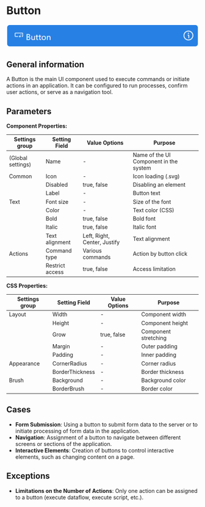 # Button

![](../../assets/images/app-development/button.png)

## General information
A Button is the main UI component used to execute commands or initiate actions in an application. It can be configured to run processes, confirm user actions, or serve as a navigation tool.

## Parameters
**Component Properties:**

| Settings group | Setting Field   | Value Options         | Purpose |
|----------------|------------------|---------------------------|------------|
| (Global settings)        | Name             | -                         | Name of the UI Component in the system |
| Common         | Icon             | -                         | Icon loading (.svg) |
|                | Disabled         | true, false               | Disabling an element |
|                | Label            | -                         | Button text |
| Text           | Font size        | -                         | Size of the font |
|                | Color            | -                         | Text color (CSS) |
|                | Bold             | true, false               | Bold font |
|                | Italic           | true, false               | Italic font |
|                | Text alignment   | Left, Right, Center, Justify | Text alignment |
| Actions        | Command type     | Various commands         | Action by button click  |
|                | Restrict access  | true, false               | Access limitation |

**CSS Properties:**

| Settings group | Setting Field   | Value Options         | Purpose |
|----------------|------------------|---------------------------|------------|
| Layout         | Width            | -                         | Component width |
|                | Height           | -                         | Component height |
|                | Grow             | true, false               | Component stretching |
|                | Margin           | -                         | Outer padding |
|                | Padding          | -                         | Inner padding |
| Appearance     | CornerRadius     | -                         | Corner radius |
|                | BorderThickness  | -                         | Border thickness |
| Brush          | Background       | -                         | Background color |
|                | BorderBrush      | -                         | Border color |

## Cases
- **Form Submission**: Using a button to submit form data to the server or to initiate processing of form data in the application.
- **Navigation**: Assignment of a button to navigate between different screens or sections of the application.
- **Interactive Elements**: Creation of buttons to control interactive elements, such as changing content on a page.

## Exceptions
- **Limitations on the Number of Actions**: Only one action can be assigned to a button (execute dataflow, execute script, etc.).

